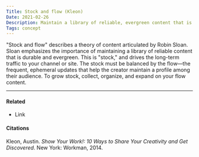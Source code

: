 ```yaml
---
Title: Stock and flow (Kleon)
Date: 2021-02-26
Description: Maintain a library of reliable, evergreen content that is complemented by frequent, ephemeral updates.
Tags: concept
---
```


"Stock and flow" describes a theory of content articulated by Robin Sloan. Sloan emphasizes the importance of maintaining a library of reliable content that is durable and evergreen. This is "stock," and drives the long-term traffic to your channel or site. The stock must be balanced by the flow—the frequent, ephemeral updates that help the creator maintain a profile among their audience. To grow stock, collect, organize, and expand on your flow content.

---
#### Related
- Link

#### Citations
Kleon, Austin. *Show Your Work!: 10 Ways to Share Your Creativity and Get Discovered*. New York: Workman, 2014.